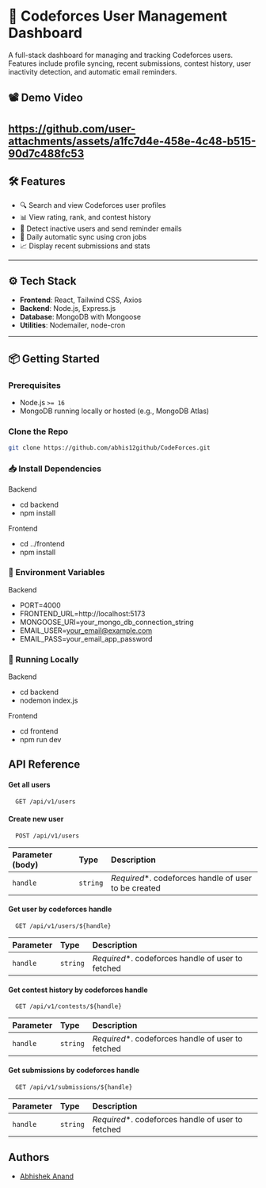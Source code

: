 # 🚀 Codeforces User Management Dashboard

A full-stack dashboard for managing and tracking Codeforces users. Features include profile syncing, recent submissions, contest history, user inactivity detection, and automatic email reminders.

## 📽 Demo Video

https://github.com/user-attachments/assets/a1fc7d4e-458e-4c48-b515-90d7c488fc53
---

## 🛠️ Features

- 🔍 Search and view Codeforces user profiles
- 📊 View rating, rank, and contest history
- 🧠 Detect inactive users and send reminder emails
- 🔄 Daily automatic sync using cron jobs
- 📈 Display recent submissions and stats

---

## ⚙️ Tech Stack

- **Frontend**: React, Tailwind CSS, Axios
- **Backend**: Node.js, Express.js
- **Database**: MongoDB with Mongoose
- **Utilities**: Nodemailer, node-cron

---

## 📦 Getting Started

### Prerequisites

- Node.js `>= 16`
- MongoDB running locally or hosted (e.g., MongoDB Atlas)

### Clone the Repo

```bash 
git clone https://github.com/abhis12github/CodeForces.git
```

### 📥 Install Dependencies

Backend
- cd backend
- npm install

Frontend
- cd ../frontend
- npm install

### 🔐 Environment Variables
Backend
- PORT=4000
- FRONTEND_URL=http://localhost:5173
- MONGOOSE_URI=your_mongo_db_connection_string
- EMAIL_USER=your_email@example.com
- EMAIL_PASS=your_email_app_password 

### 🧪 Running Locally
Backend
- cd backend
- nodemon index.js

Frontend
- cd frontend
- npm run dev 


## API Reference

#### Get all users

```http
  GET /api/v1/users
```

#### Create new user

```http
  POST /api/v1/users
```
| Parameter (body) | Type     | Description                       |
| :-------- | :------- | :-------------------------------- |
| `handle`      | `string` | *Required**. codeforces handle of user to be created |

#### Get user by codeforces handle

```http
  GET /api/v1/users/${handle}
```

| Parameter | Type     | Description                       |
| :-------- | :------- | :-------------------------------- |
| `handle`      | `string` | *Required**. codeforces handle of user to fetched |

#### Get contest history by codeforces handle

```http
  GET /api/v1/contests/${handle}
```

| Parameter | Type     | Description                       |
| :-------- | :------- | :-------------------------------- |
| `handle`      | `string` | *Required**. codeforces handle of user to fetched |

#### Get submissions by codeforces handle

```http
  GET /api/v1/submissions/${handle}
```

| Parameter | Type     | Description                       |
| :-------- | :------- | :-------------------------------- |
| `handle`      | `string` | *Required**. codeforces handle of user to fetched |


## Authors

- [Abhishek Anand](https://github.com/abhis12github)




